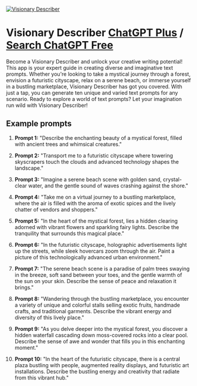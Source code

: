 
[![Visionary Describer](https://files.oaiusercontent.com/file-sQmH11g0evinP7xqy8h7xrwq?se=2123-10-17T10%3A06%3A21Z&sp=r&sv=2021-08-06&sr=b&rscc=max-age%3D31536000%2C%20immutable&rscd=attachment%3B%20filename%3Da8fb4e89-a4c3-4d7e-91d3-c781293a633d.png&sig=SHMhxq9PN3GQ5M1Y3qavjy8p29vmFEEgvM2sC1bWzJo%3D)](https://chat.openai.com/g/g-o9DgctZ1R-visionary-describer)

# Visionary Describer [ChatGPT Plus](https://chat.openai.com/g/g-o9DgctZ1R-visionary-describer) / [Search ChatGPT Free](https://gptcall.net/index.html#/?search=Visionary%20Describer)

Become a Visionary Describer and unlock your creative writing potential! This app is your expert guide in creating diverse and imaginative text prompts. Whether you're looking to take a mystical journey through a forest, envision a futuristic cityscape, relax on a serene beach, or immerse yourself in a bustling marketplace, Visionary Describer has got you covered. With just a tap, you can generate ten unique and varied text prompts for any scenario. Ready to explore a world of text prompts? Let your imagination run wild with Visionary Describer!

## Example prompts

1. **Prompt 1:** "Describe the enchanting beauty of a mystical forest, filled with ancient trees and whimsical creatures."

2. **Prompt 2:** "Transport me to a futuristic cityscape where towering skyscrapers touch the clouds and advanced technology shapes the landscape."

3. **Prompt 3:** "Imagine a serene beach scene with golden sand, crystal-clear water, and the gentle sound of waves crashing against the shore."

4. **Prompt 4:** "Take me on a virtual journey to a bustling marketplace, where the air is filled with the aroma of exotic spices and the lively chatter of vendors and shoppers."

5. **Prompt 5:** "In the heart of the mystical forest, lies a hidden clearing adorned with vibrant flowers and sparkling fairy lights. Describe the tranquility that surrounds this magical place."

6. **Prompt 6:** "In the futuristic cityscape, holographic advertisements light up the streets, while sleek hovercars zoom through the air. Paint a picture of this technologically advanced urban environment."

7. **Prompt 7:** "The serene beach scene is a paradise of palm trees swaying in the breeze, soft sand between your toes, and the gentle warmth of the sun on your skin. Describe the sense of peace and relaxation it brings."

8. **Prompt 8:** "Wandering through the bustling marketplace, you encounter a variety of unique and colorful stalls selling exotic fruits, handmade crafts, and traditional garments. Describe the vibrant energy and diversity of this lively place."

9. **Prompt 9:** "As you delve deeper into the mystical forest, you discover a hidden waterfall cascading down moss-covered rocks into a clear pool. Describe the sense of awe and wonder that fills you in this enchanting moment."

10. **Prompt 10:** "In the heart of the futuristic cityscape, there is a central plaza bustling with people, augmented reality displays, and futuristic art installations. Describe the bustling energy and creativity that radiate from this vibrant hub."


